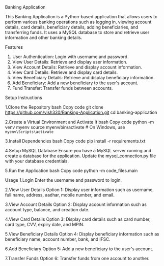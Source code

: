 Banking Application


This Banking Application is a Python-based application that allows users to perform various banking operations such as logging in, viewing account details, card details, beneficiary details, adding beneficiaries, and transferring funds. 
It uses a MySQL database to store and retrieve user information and other banking details.

Features

1. User Authentication: Login with username and password.
2. View User Details: Retrieve and display user information.
3. View Account Details: Retrieve and display account information.
4. View Card Details: Retrieve and display card details.
5. View Beneficiary Details: Retrieve and display beneficiary information.
6. Add Beneficiary: Add a new beneficiary to the user's account.
7. Fund Transfer: Transfer funds between accounts.


Setup Instructions

1.Clone the Repository
bash
Copy code
git clone https://github.com/vish330/Banking-Application.git
cd banking-application

2.Create a Virtual Environment and Activate It
bash
Copy code
python -m venv myenv
source myenv/bin/activate  # On Windows, use `myenv\Scripts\activate`

3.Install Dependencies
bash
Copy code
pip install -r requirements.txt

4.Setup MySQL Database
Ensure you have a MySQL server running and create a database for the application. Update the mysql_connection.py file with your database credentials.

5.Run the Application
bash
Copy code
python -m code_files.main


Usage
1.Login
Enter the username and password to login.

2.View User Details
Option 1: Display user information such as username, full name, address, aadhar, mobile number, and email.

3.View Account Details
Option 2: Display account information such as account type, balance, and creation date.

4.View Card Details
Option 3: Display card details such as card number, card type, CVV, expiry date, and MPIN.

5.View Beneficiary Details
Option 4: Display beneficiary information such as beneficiary name, account number, bank, and IFSC.

6.Add Beneficiary
Option 5: Add a new beneficiary to the user's account.

7.Transfer Funds
Option 6: Transfer funds from one account to another.




